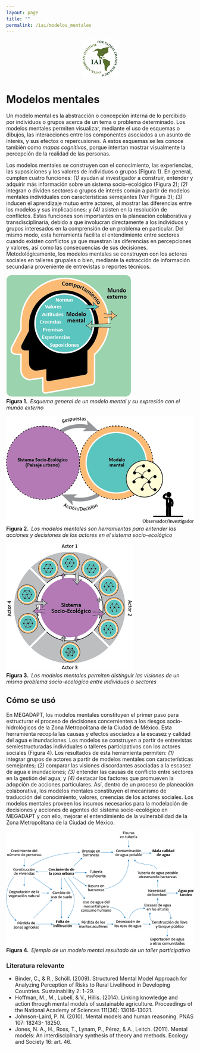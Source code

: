 ```yaml
---
layout: page
title: ""
permalink: /iai/modelos_mentales
---
```


<center><img src="/assets/logo_iai.png" alt="logo iai"></center>


Modelos mentales
================

Un modelo mental es la abstracción o concepción interna de lo percibido por
individuos o grupos acerca de un tema o problema determinado. Los modelos
mentales permiten visualizar, mediante el uso de esquemas o dibujos, las
interacciones entre los componentes asociados a un asunto de interés, y sus
efectos o repercusiones. A estos esquemas se les conoce también como *mapas
cognitivos*, porque intentan mostrar visualmente la percepción de la realidad de
las personas.

Los modelos mentales se construyen con el conocimiento, las experiencias, las
suposiciones y los valores de individuos o grupos (Figura 1). En general,
cumplen cuatro funciones: *(1)* ayudan al investigador a construir, entender y
adquirir más información sobre un sistema socio-ecológico (Figura 2); *(2)*
integran o dividen sectores o grupos de interés común a partir de modelos
mentales individuales con características semejantes (Ver Figura 3); *(3)*
inducen el aprendizaje mutuo entre actores, al mostrar las diferencias entre los
modelos y sus implicaciones; y *(4)* asisten en la resolución de conflictos.
Estas funciones son importantes en la planeación colaborativa y
transdisciplinaria, debido a que involucran directamente a los individuos y
grupos interesados en la comprensión de un problema en particular. Del mismo
modo, esta herramienta facilita el entendimiento entre sectores cuando existen
conflictos ya que muestran las diferencias en percepciones y valores, así como
las consecuencias de sus decisiones. Metodológicamente, los modelos mentales se
construyen con los actores sociales en talleres grupales o bien, mediante la
extracción de información secundaria proveniente de entrevistas o reportes
técnicos.

![Modelos mentales 1](/assets/proyectos_apc/iai_fichas/modelo_mental_1.png)
<br>
**Figura 1.** _Esquema general de un modelo mental y su expresión con el mundo externo_
<br>

![Modelos mentales 2](/assets/proyectos_apc/iai_fichas/modelo_mental_2.png)
<br>
**Figura 2.** _Los modelos mentales son herramientas para entender las acciones y decisiones de los actores en el sistema socio-ecológico_
<br>

![Modelos mentales 3](/assets/proyectos_apc/iai_fichas/modelo_mental_3.png)
<br>
**Figura 3.** _Los modelos mentales permiten distinguir las visiones de un mismo problema socio-ecológico entre individuos o sectores_
<br>

Cómo se usó
-----------

En MEGADAPT, los modelos mentales constituyen el primer paso para estructurar el
proceso de decisiones concernientes a los riesgos socio-hidrológicos de la Zona
Metropolitana de la Ciudad de México. Esta herramienta recopila las causas y
efectos asociados a la escasez y calidad del agua e inundaciones. Los modelos se
construyen a partir de entrevistas semiestructuradas individuales o talleres
participativos con los actores sociales (Figura 4). Los resultados de esta
herramienta permiten: *(1)* integrar grupos de actores a partir de modelos
mentales con características semejantes; *(2)* comparar las visiones
discordantes asociadas a la escasez de agua e inundaciones; *(3)* entender las
causas de conflicto entre sectores en la gestión del agua; y *(4)* destacar los
factores que promueven la adopción de acciones particulares. Así, dentro de un
proceso de planeación colaborativa, los modelos mentales constituyen el
mecanismo de traducción del conocimiento, valores, creencias de los actores
sociales. Los modelos mentales proveen los insumos necesarios para la modelación
de decisiones y acciones de agentes del sistema socio-ecológico en MEGADAPT y
con ello, mejorar el entendimiento de la vulnerabilidad de la Zona Metropolitana
de la Ciudad de México.

![Modelos mentales 4](/assets/proyectos_apc/iai_fichas/diagrama_vensim.png)
<br>
**Figura 4.** _Ejemplo de un modelo mental resultado de un taller participativo_
<br>

### Literatura relevante

- Binder, C., & R., Schöll. (2009). Structured Mental Model Approach for Analyzing Perception of Risks to Rural Livelihood in Developing Countries. Sustainability 2: 1-29.
- Hoffman, M., M., Lubell, & V., Hillis. (2014). Linking knowledge and action through mental models of sustainable agriculture. Proceedings of the National Academy of Sciences 111(36): 13016-13021.
- Johnson-Laird, P. N. (2010). Mental models and human reasoning. PNAS 107: 18243- 18250.
- Jones, N. A., H., Ross, T., Lynam, P., Pérez, & A., Leitch. (2011). Mental     models: An interdisciplinary synthesis of theory and methods. Ecology and Society 16: art. 46.
